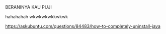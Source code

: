BERANINYA KAU PUJI

hahahahah
wkwkwkwkkwkwk

https://askubuntu.com/questions/84483/how-to-completely-uninstall-java
